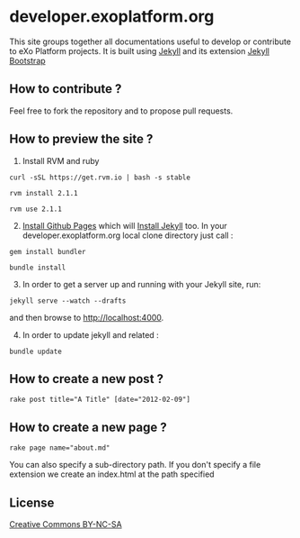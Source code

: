 # developer.exoplatform.org

This site groups together all documentations useful to develop or contribute to eXo Platform projects.
It is built using [Jekyll](https://github.com/mojombo/jekyll) and its extension [Jekyll Bootstrap](http://jekyllbootstrap.com/)

## How to contribute ?

Feel free to fork the repository and to propose pull requests.

## How to preview the site ?

1.    Install RVM and ruby

    curl -sSL https://get.rvm.io | bash -s stable

    rvm install 2.1.1

    rvm use 2.1.1

2.   [Install Github Pages](https://help.github.com/articles/using-jekyll-with-pages) which will [Install Jekyll](https://github.com/mojombo/jekyll/wiki/install) too. In your developer.exoplatform.org local clone directory just call :

    gem install bundler

    bundle install 

3.   In order to get a server up and running with your Jekyll site, run:

    jekyll serve --watch --drafts

and then browse to <http://localhost:4000>.

4.   In order to update jekyll and related :

    bundle update

## How to create a new post ?

    rake post title="A Title" [date="2012-02-09"]

## How to create a new page ?

    rake page name="about.md"

You can also specify a sub-directory path.
If you don't specify a file extension we create an index.html at the path specified

## License

[Creative Commons BY-NC-SA](http://creativecommons.org/licenses/by-nc-sa/3.0/)

